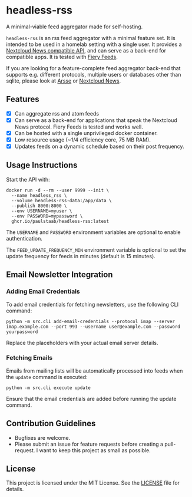 # headless-rss

A minimal-viable feed aggregator made for self-hosting.

`headless-rss` is an rss feed aggregator with a minimal feature set.
It is intended to be used in a homelab setting with a single user. It provides
a [Nextcloud News compatible API](https://github.com/nextcloud/news/blob/master/docs/api/api-v1-3.md),
and can serve as a back-end for compatible apps. It is tested with
[Fiery Feeds](https://voidstern.net/fiery-feeds).

If you are looking for a feature-complete feed aggregator back-end that supports e.g.
different protocols, multiple users or databases other than sqlite, please look at
[Arsse](https://code.mensbeam.com/MensBeam/Arsse) or [Nextcloud News](https://apps.nextcloud.com/apps/news).


## Features

- [x] Can aggregate rss and atom feeds
- [x] Can serve as a back-end for applications that speak the Nextcloud News protocol.
      Fiery Feeds is tested and works well.
- [x] Can be hosted with a single unprivileged docker container.
- [x] Low resource usage (~1/4 efficiency core, 75 MB RAM).
- [x] Updates feeds on a dynamic schedule based on their post frequency.

## Usage Instructions
Start the API with:
```
docker run -d --rm --user 9999 --init \
  --name headless_rss \
  --volume headless-rss-data:/app/data \
  --publish 8000:8000 \
  --env USERNAME=myuser \
  --env PASSWORD=mypassword \
  ghcr.io/paulstaab/headless-rss:latest
```

The `USERNAME` and `PASSWORD` environment variables are optional to enable authentication.

The `FEED_UPDATE_FREQUENCY_MIN` environment variable is optional to set the update frequency for feeds
in minutes (default is 15 minutes).

## Email Newsletter Integration

### Adding Email Credentials
To add email credentials for fetching newsletters, use the following CLI command:

```
python -m src.cli add-email-credentials --protocol imap --server imap.example.com --port 993 --username user@example.com --password yourpassword
```

Replace the placeholders with your actual email server details.

### Fetching Emails
Emails from mailing lists will be automatically processed into feeds when the `update` command is executed:

```
python -m src.cli execute update
```

Ensure that the email credentials are added before running the update command.

## Contribution Guidelines

- Bugfixes are welcome.
- Please submit an issue for feature requests before creating a pull-request.
  I want to keep this project as small as possible.


## License

This project is licensed under the MIT License. See the [LICENSE](LICENSE) file for details.

